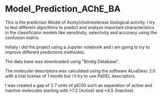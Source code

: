 # Model_Prediction_AChE_BA

This is the prediction Model of Acetylcholinesterase biological activity.
I try to test different algorithms to predict and analyze important
characteristics in the classificator models like sensitivity, selectivity and accuracy using the confusion matrix.

Initialy i did the project using a Jupyter notebook and i am going to try to improve different predictions methodos.

The data base was downloaded using "Bindig Database".

The molecular descriptors was calculated using the software ALvaDesc 2.0 with a trial license of 1 month but i'll try to use PaDEL descriptors.

I was created a gap of 2.7  units of pIC50 such as separation of active and inactive molecules starting with >7.2 (Active) and  <4.5 (Inactive).
